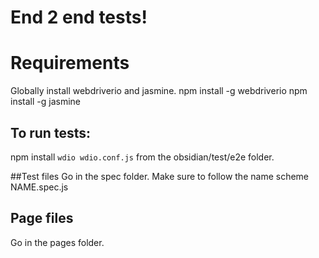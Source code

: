 # End 2 end tests!

# Requirements
Globally install webdriverio and jasmine.
npm install -g webdriverio
npm install -g jasmine

## To run tests:
npm install
`wdio wdio.conf.js` from the obsidian/test/e2e folder.

##Test files 
Go in the spec folder. 
Make sure to follow the name scheme NAME.spec.js

## Page files 
Go in the pages folder.
